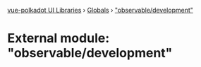 [vue-polkadot UI Libraries](../README.md) › [Globals](../globals.md) › ["observable/development"](_observable_development_.md)

# External module: "observable/development"


